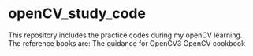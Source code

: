 # openCV_study_code
This repository includes the practice codes during my openCV learning.
The reference books are:
The guidance for OpenCV3
OpenCV cookbook
